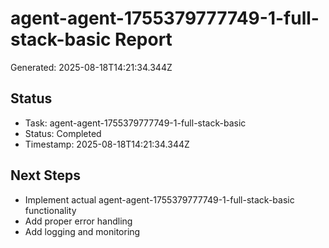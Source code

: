 # agent-agent-1755379777749-1-full-stack-basic Report

Generated: 2025-08-18T14:21:34.344Z

## Status
- Task: agent-agent-1755379777749-1-full-stack-basic
- Status: Completed
- Timestamp: 2025-08-18T14:21:34.344Z

## Next Steps
- Implement actual agent-agent-1755379777749-1-full-stack-basic functionality
- Add proper error handling
- Add logging and monitoring
